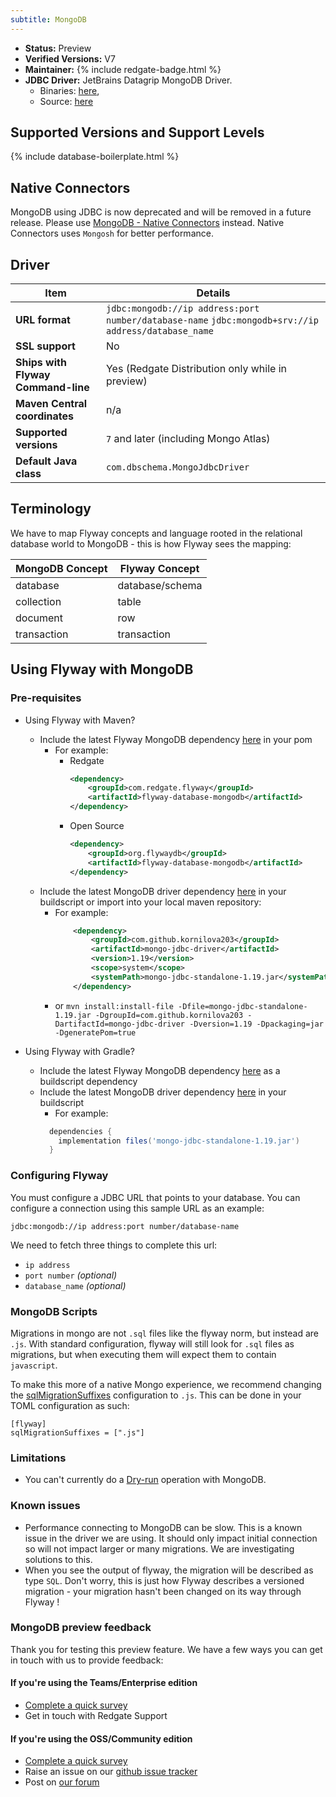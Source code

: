 ```yaml
---
subtitle: MongoDB
---
```


- **Status:** Preview
- **Verified Versions:** V7
- **Maintainer:** {% include redgate-badge.html %}
- **JDBC Driver:** JetBrains Datagrip MongoDB Driver.
    - Binaries: [here](https://www.jetbrains.com/datagrip/jdbc-drivers/),
    - Source: [here](https://github.com/DataGrip/mongo-jdbc-driver)

## Supported Versions and Support Levels

{% include database-boilerplate.html %}

## Native Connectors

MongoDB using JDBC is now deprecated and will be removed in a future release. 
Please use [MongoDB - Native Connectors](<Database Driver Reference/MongoDB/MongoDB - Native Connectors>) instead. 
Native Connectors uses `Mongosh` for better performance.

## Driver

| Item                               | Details                                                                                                                                 |
|------------------------------------|-----------------------------------------------------------------------------------------------------------------------------------------|
| **URL format**                     | `jdbc:mongodb://ip address:port number/database-name` `jdbc:mongodb+srv://ip address/database_name` |
| **SSL support**                    | No                                                                                                                                      |
| **Ships with Flyway Command-line** | Yes (Redgate Distribution only while in preview)                                                                                        |
| **Maven Central coordinates**      | n/a                                                                                                                                     |
| **Supported versions**             | `7` and later (including Mongo Atlas)                                                                                                   |
| **Default Java class**             | `com.dbschema.MongoJdbcDriver`                                                                                                          |

## Terminology
We have to map Flyway concepts and language rooted in the relational database world to MongoDB - this is how Flyway sees the mapping:
  
| MongoDB Concept | Flyway Concept  |
|-----------------|-----------------|
| database        | database/schema |
| collection      | table           |
| document        | row             |
| transaction     | transaction     |

## Using Flyway with MongoDB

### Pre-requisites

- Using Flyway with Maven?
    - Include the latest Flyway MongoDB dependency [here](https://central.sonatype.com/artifact/org.flywaydb/flyway-database-mongodb) in your pom
        - For example:
            - Redgate
              ```xml
              <dependency>
                  <groupId>com.redgate.flyway</groupId>
                  <artifactId>flyway-database-mongodb</artifactId>
              </dependency>
              ```
            - Open Source
              ```xml
              <dependency>
                  <groupId>org.flywaydb</groupId>
                  <artifactId>flyway-database-mongodb</artifactId>
              </dependency>
              ```
    - Include the latest MongoDB driver dependency [here](https://github.com/DataGrip/mongo-jdbc-driver) in your buildscript or import into your local maven repository:
        - For example:
          ```xml
              <dependency>
                  <groupId>com.github.kornilova203</groupId>
                  <artifactId>mongo-jdbc-driver</artifactId>
                  <version>1.19</version>
                  <scope>system</scope>
                  <systemPath>mongo-jdbc-standalone-1.19.jar</systemPath>  
              </dependency>
          ```
        - or `mvn install:install-file -Dfile=mongo-jdbc-standalone-1.19.jar -DgroupId=com.github.kornilova203 -DartifactId=mongo-jdbc-driver -Dversion=1.19 -Dpackaging=jar -DgeneratePom=true`

- Using Flyway with Gradle?
    - Include the latest Flyway MongoDB dependency [here](https://central.sonatype.com/artifact/org.flywaydb/flyway-database-mongodb) as a buildscript dependency
    - Include the latest MongoDB driver dependency [here](https://github.com/DataGrip/mongo-jdbc-driver) in your buildscript
        - For example:
      ```groovy
        dependencies {
          implementation files('mongo-jdbc-standalone-1.19.jar')
        }
      ```

### Configuring Flyway

You must configure a JDBC URL that points to your database. You can configure a connection using this sample URL as an example:

`jdbc:mongodb://ip address:port number/database-name`

We need to fetch three things to complete this url:

- `ip address`
- `port number` _(optional)_
- `database_name` _(optional)_

### MongoDB Scripts

Migrations in mongo are not `.sql` files like the flyway norm, but instead are `.js`. With standard configuration, flyway will still look for `.sql` files as migrations, but when executing them will expect them to contain `javascript`.

To make this more of a native Mongo experience, we recommend changing the [sqlMigrationSuffixes](<Configuration/Flyway Namespace/Flyway SQL Migration Suffixes Setting>) configuration to `.js`. This can be done in your TOML configuration as such:

```
[flyway]
sqlMigrationSuffixes = [".js"]
```

### Limitations

- You can't currently do a [Dry-run](<https://documentation.red-gate.com/fd/migration-command-dry-runs-275218517.html>) operation with MongoDB.

### Known issues

- Performance connecting to MongoDB can be slow. This is a known issue in the driver we are using. It should only impact initial connection so will not impact larger or many migrations. We are investigating solutions to this.
- When you see the output of flyway, the migration will be described as type `SQL`. Don't worry, this is just how Flyway describes a versioned migration - your migration hasn't been changed on its way through Flyway ! 

### MongoDB preview feedback

Thank you for testing this preview feature. We have a few ways you can get in touch with us to provide feedback:
#### If you're using the Teams/Enterprise edition
- [Complete a quick survey](https://redgate.research.net/r/flyway-nc-enterprise)
- Get in touch with Redgate Support

#### If you're using the OSS/Community edition
- [Complete a quick survey](https://redgate.research.net/r/flyway-nc-community)
- Raise an issue on our [github issue tracker](https://github.com/flyway/flyway/issues)
- Post on [our forum](https://productsupport.red-gate.com/hc/en-us/community/topics/24972415719965-Flyway-General-Discussion) 

